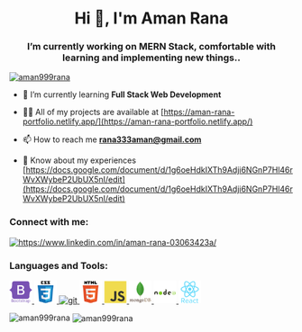 <h1 align="center">Hi 👋, I'm Aman Rana</h1>
<h3 align="center">I’m currently working on MERN Stack, comfortable with learning and implementing new things..</h3>

<p align="left"> <a href="https://github.com/ryo-ma/github-profile-trophy"><img src="https://github-profile-trophy.vercel.app/?username=aman999rana" alt="aman999rana" /></a> </p>

- 🌱 I’m currently learning **Full Stack Web Development**

- 👨‍💻 All of my projects are available at [https://aman-rana-portfolio.netlify.app/](https://aman-rana-portfolio.netlify.app/)

- 📫 How to reach me **rana333aman@gmail.com**

- 📄 Know about my experiences [https://docs.google.com/document/d/1g6oeHdkIXTh9Adji6NGnP7Hl46rWvXWybeP2UbUX5nI/edit](https://docs.google.com/document/d/1g6oeHdkIXTh9Adji6NGnP7Hl46rWvXWybeP2UbUX5nI/edit)

<h3 align="left">Connect with me:</h3>
<p align="left">
<a href="https://www.linkedin.com/in/aman-rana-03063423a/" target="blank"><img align="center" src="https://raw.githubusercontent.com/rahuldkjain/github-profile-readme-generator/master/src/images/icons/Social/linked-in-alt.svg" alt="https://www.linkedin.com/in/aman-rana-03063423a/" height="30" width="40" /></a>
</p>

<h3 align="left">Languages and Tools:</h3>

<p align="left"> <a href="https://getbootstrap.com" target="_blank" rel="noreferrer"> <img src="https://raw.githubusercontent.com/devicons/devicon/master/icons/bootstrap/bootstrap-plain-wordmark.svg" alt="bootstrap" width="40" height="40"/> </a>
  <a href="https://www.w3schools.com/css/" target="_blank" rel="noreferrer"> <img src="https://raw.githubusercontent.com/devicons/devicon/master/icons/css3/css3-original-wordmark.svg" alt="css3" width="40" height="40"/> </a> <a href="https://git-scm.com/" target="_blank" rel="noreferrer"> <img src="https://www.vectorlogo.zone/logos/git-scm/git-scm-icon.svg" alt="git" width="40" height="40"/> </a> <a href="https://www.w3.org/html/" target="_blank" rel="noreferrer"> <img src="https://raw.githubusercontent.com/devicons/devicon/master/icons/html5/html5-original-wordmark.svg" alt="html5" width="40" height="40"/> </a> <a href="https://developer.mozilla.org/en-US/docs/Web/JavaScript" target="_blank" rel="noreferrer"> <img src="https://raw.githubusercontent.com/devicons/devicon/master/icons/javascript/javascript-original.svg" alt="javascript" width="40" height="40"/> </a> <a href="https://www.mongodb.com/" target="_blank" rel="noreferrer"> <img src="https://raw.githubusercontent.com/devicons/devicon/master/icons/mongodb/mongodb-original-wordmark.svg" alt="mongodb" width="40" height="40"/> </a> <a href="https://nodejs.org" target="_blank" rel="noreferrer"> <img src="https://raw.githubusercontent.com/devicons/devicon/master/icons/nodejs/nodejs-original-wordmark.svg" alt="nodejs" width="40" height="40"/> </a> <a href="https://reactjs.org/" target="_blank" rel="noreferrer"> <img src="https://raw.githubusercontent.com/devicons/devicon/master/icons/react/react-original-wordmark.svg" alt="react" width="40" height="40"/> </a> </p>

<p><img align="left" src="https://github-readme-stats.vercel.app/api/top-langs?username=aman999rana&show_icons=true&locale=en&layout=compact" alt="aman999rana" /></p>

<p>&nbsp;<img align="center" src="https://github-readme-stats.vercel.app/api?username=aman999rana&show_icons=true&locale=en" alt="aman999rana" /></p>
